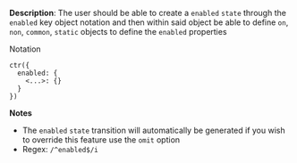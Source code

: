__Description__: The user should be able to create a `enabled` `state` through the `enabled` key object notation and then within said object be able to define `on`, `non`, `common`, `static` objects to define the `enabled` properties

Notation
```
ctr({
  enabled: {
    <...>: {}
  }
})
```

__Notes__

- The `enabled` `state` transition will automatically be generated if you wish to override this feature use the `omit` option
- Regex: `/^enabled$/i`